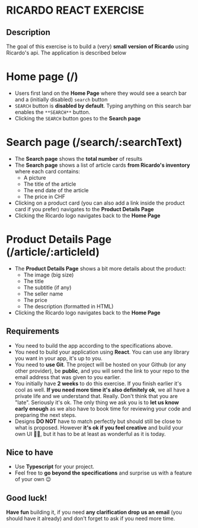 # RICARDO REACT EXERCISE

## Description
The goal of this exercise is to build a (very) **small version of Ricardo** using Ricardo's api. The application is described below

# Home page (/)
- Users first land on the **Home Page** where they would see a search bar and a (initially disabled) `search` button
- `SEARCH` button is **disabled by default**. Typing anything on this search bar enables the `**SEARCH**` button.
- Clicking the `SEARCH` button goes to the **Search page**

# Search page (/search/:searchText)
- The **Search page** shows the **total number** of results
- The **Search page** shows a list of article cards **from Ricardo's inventory** where each card contains:
    - A picture
    - The title of the article
    - The end date of the article
    - The price in CHF
- Clicking on a product card (you can also add a link inside the product card if you prefer) navigates to the **Product Details Page**
- Clicking the Ricardo logo navigates back to the **Home Page**

# Product Details Page (/article/:articleId)
- The **Product Details Page** shows a bit more details about the product:
    - The image (big size)
    - The title
    - The subtitle (if any)
    - The seller name
    - The price
    - The description (formatted in HTML)
- Clicking the Ricardo logo navigates back to the **Home Page**

## Requirements

- You need to build the app according to the specifications above.
- You need to build your application using **React**. You can use any library you want in your app, it's up to you.
- You need to **use Git**. The project will be hosted on your Github (or any other provider), be **public**, and you will send the link to your repo to the email address that was given to you earlier.
- You initially have **2 weeks** to do this exercise. If you finish earlier it's cool as well. **If you need more time it's also definitely ok**, we all have a private life and we understand that. Really. Don't think that you are "late". Seriously it's ok.
The only thing we ask you is to **let us know early enough** as we also have to book time for reviewing your code and preparing the next steps.
- Designs **DO NOT** have to match perfectly but should still be close to what is proposed. However **it's ok if you feel creative** and build your own UI 👩‍🎨, but it has to be at least as wonderful as it is today.

## Nice to have

- Use **Typescript** for your project.
- Feel free to **go beyond the specifications** and surprise us with a feature of your own 😉
 
## Good luck!
**Have fun** building it, if you need **any clarification drop us an email** (you should have it already) and don't forget to ask if you need more time.
